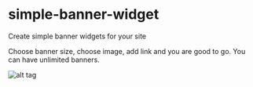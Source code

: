# simple-banner-widget
Create simple banner widgets for your site

Choose banner size, choose image, add link and you are good to go. You can have unlimited banners.

![alt tag](http://www.itsgoran.com/git/banner.png)

